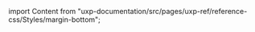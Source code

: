 
import Content from "uxp-documentation/src/pages/uxp-ref/reference-css/Styles/margin-bottom";

<Content query="product=xd"/>
